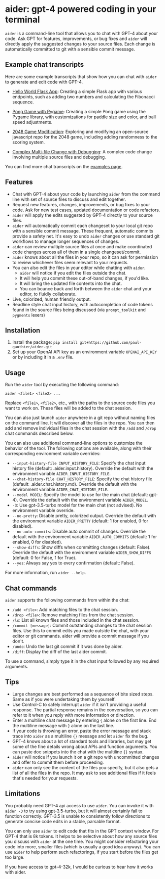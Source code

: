 # aider: gpt-4 powered coding in your terminal

`aider` is a command-line tool that allows you to chat with GPT-4 about your code.
Ask GPT for features, improvements, or bug fixes and `aider` will directly apply the suggested changes to your source files.
Each change is automatically committed to git with a sensible commit message.

## Example chat transcripts

Here are some example transcripts that show how you can chat with `aider` to generate and edit code with GPT-4. 

* [Hello World Flask App](examples/hello-world-flask.md): Creating a simple Flask app with various endpoints, such as adding two numbers and calculating the Fibonacci sequence.

* [Pong Game with Pygame](examples/pong.md): Creating a simple Pong game using the Pygame library, with customizations for paddle size and color, and ball speed adjustments.

* [2048 Game Modification](examples/2048-game.md): Exploring and modifying an open-source javascript repo for the 2048 game, including adding randomness to the scoring system.

* [Complex Multi-file Change with Debugging](examples/complex-change.md): A complex code change involving multiple source files and debugging.

You can find more chat transcripts on the [examples page](examples/README.md).

## Features

* Chat with GPT-4 about your code by launching `aider` from the command line with set of source files to discuss and edit together.
* Request new features, changes, improvements, or bug fixes to your code. Ask for new test cases, updated documentation or code refactors.
* `aider` will apply the edits suggested by GPT-4 directly to your source files.
* `aider` will automatically commit each changeset to your local git repo with a sensible commit message. These frequent, automatic commits provide a safety net. It's easy to undo `aider` changes or use standard git workflows to manage longer sequences of changes.
* `aider` can review multiple source files at once and make coordinated code changes across all of them in a single changeset/commit.
* `aider` knows about all the files in your repo, so it can ask for permission to review whichever files seem relevant to your requests.
* You can also edit the files in your editor while chatting with `aider`.
  * `aider` will notice if you edit the files outside the chat.
  * It will help you commit these out-of-band changes, if you'd like.
  * It will bring the updated file contents into the chat.
  * You can bounce back and forth between the `aider` chat and your editor, to fluidly collaborate.
* Live, colorized, human friendly output.
* Readline style chat input history, with autocompletion of code tokens found in the source files being discussed (via `prompt_toolkit` and `pygments` lexers)

## Installation

1. Install the package: `pip install git+https://github.com/paul-gauthier/aider.git`
2. Set up your OpenAI API key as an environment variable `OPENAI_API_KEY` or by including it in a `.env` file.

## Usage

Run the `aider` tool by executing the following command:

```
aider <file1> <file2> ...
```

Replace `<file1>`, `<file2>`, etc., with the paths to the source code files you want to work on. These files will be added to the chat session.

You can also just launch `aider` anywhere in a git repo without naming files on the command line.
It will discover all the files in the repo.
You can then add and remove individual files in the chat session with the `/add` and `/drop` chat commands described below.

You can also use additional command-line options to customize the behavior of the tool. The following options are available, along with their corresponding environment variable overrides:

- `--input-history-file INPUT_HISTORY_FILE`: Specify the chat input history file (default: .aider.input.history). Override the default with the environment variable `AIDER_INPUT_HISTORY_FILE`.
- `--chat-history-file CHAT_HISTORY_FILE`: Specify the chat history file (default: .aider.chat.history.md). Override the default with the environment variable `AIDER_CHAT_HISTORY_FILE`.
- `--model MODEL`: Specify the model to use for the main chat (default: gpt-4). Override the default with the environment variable `AIDER_MODEL`.
- `-3`: Use gpt-3.5-turbo model for the main chat (not advised). No environment variable override.
- `--no-pretty`: Disable pretty, colorized output. Override the default with the environment variable `AIDER_PRETTY` (default: 1 for enabled, 0 for disabled).
- `--no-auto-commits`: Disable auto commit of changes. Override the default with the environment variable `AIDER_AUTO_COMMITS` (default: 1 for enabled, 0 for disabled).
- `--show-diffs`: Show diffs when committing changes (default: False). Override the default with the environment variable `AIDER_SHOW_DIFFS` (default: 0 for False, 1 for True).
- `--yes`: Always say yes to every confirmation (default: False).

For more information, run `aider --help`.

## Chat commands

`aider` supports the following commands from within the chat:

* `/add <file>`: Add matching files to the chat session.
* `/drop <file>`: Remove matching files from the chat session.
* `/ls`: List all known files and those included in the chat session.
* `/commit [message]`: Commit outstanding changes to the chat session files. Use this to commit edits you made outside the chat, with your editor or git commands. aider will provide a commit message if you don't.
* `/undo`: Undo the last git commit if it was done by aider.
* `/diff`: Display the diff of the last aider commit.

To use a command, simply type it in the chat input followed by any required arguments.

## Tips

* Large changes are best performed as a sequence of bite sized steps. Same as if you were undertaking them by yourself.
* Use Control-C to safely interrupt `aider` if it isn't providing a useful response. The partial response remains in the conversation, so you can refer to it when you reply with more information or direction.
* Enter a multiline chat message by entering `{` alone on the first line. End the multiline message with `}` alone on the last line.
* If your code is throwing an error, paste the error message and stack trace into `aider` as a multiline `{}` message and let `aider` fix the bug.
* GPT-4 knows about a lot of standard tools and libraries, but may get some of the fine details wrong about APIs and function arguments. You can paste doc snippets into the chat with the  multiline `{}` syntax.
* `aider` will notice if you launch it on a git repo with uncommitted changes and offer to commit them before proceeding.
* `aider` can only see the content of the files you specify, but it also gets a list of all the files in the repo. It may ask to see additional files if it feels that's needed for your requests.

## Limitations

You probably need GPT-4 api access to use `aider`.
You can invoke it with `aider -3` to try using gpt-3.5-turbo, but it will almost certainly fail to function correctly.
GPT-3.5 is unable to consistently follow directions to generate concise code edits in a stable, parsable format.

You can only use `aider` to edit code that fits in the GPT context window.
For GPT-4 that is 8k tokens.
It helps to be selective about how any source files you discuss with `aider` at the one time.
You might consider refactoring your code into more, smaller files (which is usually a good idea anyway).
You can use `aider` to help perform such refactorings, if you start before the files get too large.

If you have access to gpt-4-32k, I would be curious to hear how it works with aider.
